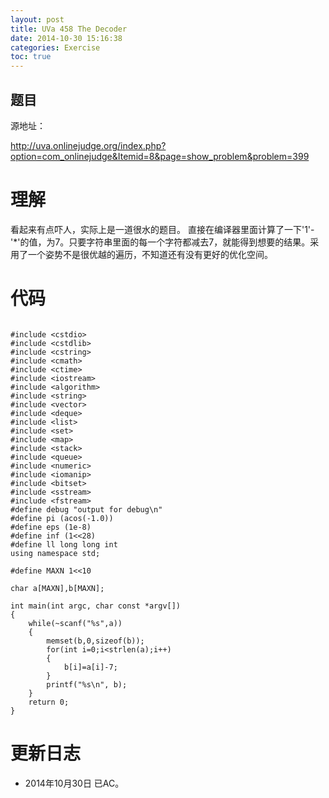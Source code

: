 ```yaml
---
layout: post
title: UVa 458 The Decoder
date: 2014-10-30 15:16:38
categories: Exercise
toc: true
---
```

## 题目
源地址：

http://uva.onlinejudge.org/index.php?option=com_onlinejudge&Itemid=8&page=show_problem&problem=399

# 理解
看起来有点吓人，实际上是一道很水的题目。
直接在编译器里面计算了一下'1'-'*'的值，为7。只要字符串里面的每一个字符都减去7，就能得到想要的结果。采用了一个姿势不是很优越的遍历，不知道还有没有更好的优化空间。

<!-- more -->

# 代码

```

#include <cstdio>
#include <cstdlib>
#include <cstring>
#include <cmath>
#include <ctime>
#include <iostream>
#include <algorithm>
#include <string>
#include <vector>
#include <deque>
#include <list>
#include <set>
#include <map>
#include <stack>
#include <queue>
#include <numeric>
#include <iomanip>
#include <bitset>
#include <sstream>
#include <fstream>
#define debug "output for debug\n"
#define pi (acos(-1.0))
#define eps (1e-8)
#define inf (1<<28)
#define ll long long int
using namespace std;

#define MAXN 1<<10

char a[MAXN],b[MAXN];

int main(int argc, char const *argv[])
{
    while(~scanf("%s",a))
    {
        memset(b,0,sizeof(b));
        for(int i=0;i<strlen(a);i++)
        {
            b[i]=a[i]-7;
        }
        printf("%s\n", b);
    }
	return 0;
}

```

# 更新日志
- 2014年10月30日 已AC。